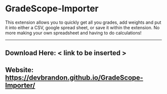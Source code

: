 # GradeScope-Importer
 This extension allows you to quickly get all you grades, add weights and put it into either a CSV, google spread sheet, or save it within the extension. No more making your own spreadsheet and having to do calculations!
****
## Download Here: < link to be inserted >

## Website: https://devbrandon.github.io/GradeScope-Importer/
